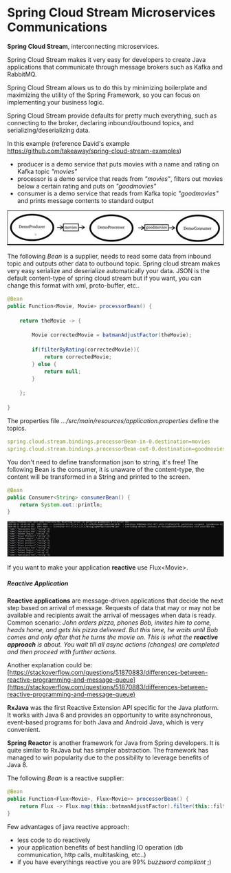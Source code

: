 # Spring Cloud Stream Microservices Communications
**Spring Cloud Stream**, interconnecting microservices.

Spring Cloud Stream makes it very easy for developers to create Java applications that communicate through message brokers such as Kafka and RabbitMQ.

Spring Cloud Stream allows us to do this by minimizing boilerplate and maximizing the utility of the Spring Framework, so you can focus on implementing your business logic. 

Spring Cloud Stream provide defaults for pretty much everything, such as connecting to the broker, declaring inbound/outbound topics, and serializing/deserializing data.

In this example (reference David's example https://github.com/takeaway/spring-cloud-stream-examples)

- producer is a demo service that puts movies with a name and rating on Kafka topic *"movies"*
- processor is a demo service that reads from *"movies"*, filters out movies below a certain rating and puts on *"goodmovies"* 
- consumer is a demo service that reads from Kafka topic *"goodmovies"* and prints message contents to standard output

![](https://github.com/antoniopaolacci/Spring-Cloud-Stream-and-microservice-communication/blob/master/kafka-1.jpg)

The following _Bean_ is a supplier, needs to read some data from inbound topic and outputs other data to outbound topic. Spring cloud stream makes very easy serialize and deserialize automatically your data. JSON is the default content-type of spring cloud stream but if you want, you can change this format with xml, proto-buffer, etc.. 

```java
@Bean
public Function<Movie, Movie> processorBean() {

    return theMovie -> {

        Movie correctedMovie = batmanAdjustFactor(theMovie);

        if(filterByRating(correctedMovie)){
            return correctedMovie;
        } else {
            return null;
        }
    
    };	

}
```

The properties file _.../src/main/resources/application.properties_ define the topics.

```yaml
spring.cloud.stream.bindings.processorBean-in-0.destination=movies
spring.cloud.stream.bindings.processorBean-out-0.destination=goodmovies
```

You don't need to define transformation json to string, it's free! The following Bean is the consumer, it is unaware of the content-type, the content will be transformed in a String and printed to the screen.

```java
@Bean
public Consumer<String> consumerBean() {
	return System.out::println;
}
```
![](https://github.com/antoniopaolacci/Spring-Cloud-Stream-and-microservice-communication/blob/master/kafka-2.jpg)

If you want to make your application **reactive** use Flux\<Movie\>.

##### Reactive Application  

**Reactive applications** are message-driven applications that decide the next step based on arrival of message. Requests of data that may or may not be available and recipients await the arrival of messages when data is ready. Common scenario: _John orders pizza, phones Bob, invites him to come, heads home, and gets his pizza delivered. But this time, he waits until Bob comes and only after that he turns the movie on. This is what the **reactive approach** is about. You wait till all async actions (changes) are completed and then proceed with further actions._

Another explanation could be: [https://stackoverflow.com/questions/51870883/differences-between-reactive-programming-and-message-queue](https://stackoverflow.com/questions/51870883/differences-between-reactive-programming-and-message-queue)

**RxJava** was the first Reactive Extension API specific for the Java platform. It works with Java 6 and provides an opportunity to write asynchronous, event-based programs for both Java and Android  Java, which is very convenient.

**Spring Reactor** is another framework for Java from  Spring developers. It is quite similar to RxJava but has simpler  abstraction. The framework has managed to win popularity due to the  possibility to leverage benefits of Java 8.

The following _Bean_ is a reactive supplier:

```java
@Bean
public Function<Flux<Movie>, Flux<Movie>> processorBean() {
	return Flux -> Flux.map(this::batmanAdjustFactor).filter(this::filterByRating);
}
```
Few advantages of java reactive approach:

- less code to do reactively 
- your application benefits of best handling IO operation (db communication, http calls, multitasking, etc..)
- if you have everythings reactive you are 99% *buzzword compliant* ;)